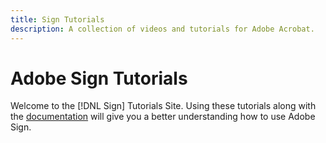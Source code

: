 ```yaml
---
title: Sign Tutorials
description: A collection of videos and tutorials for Adobe Acrobat.
---
```


# Adobe Sign Tutorials

Welcome to the [!DNL Sign] Tutorials Site.  Using these tutorials along with the [documentation](https://helpx.adobe.com/sign/user-guide.html) will give you a better understanding how to use Adobe Sign.

<!--
See other -learn tutorials landing pages to get ideas for additional content
-->
